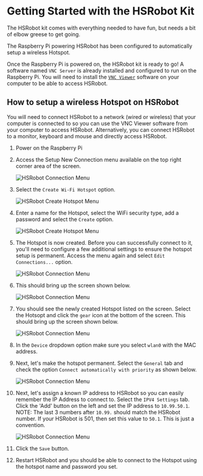 # Getting Started with the HSRobot Kit

The HSRobot kit comes with everything needed to have fun, but needs a bit of elbow greese to get going.

The Raspberry Pi powering HSRobot has been configured to automatically setup a wireless Hotspot. 


Once the Raspberry Pi is powered on, the HSRobot kit is ready to go! A software named `VNC Server` is already installed and configured to run on the Raspberry Pi. You will need to install the [`VNC Viewer`](https://www.realvnc.com/en/connect/download/combined/?lai_vid=qqx2bKKyXFJLv&lai_sr=10-14&lai_sl=l) software on your computer to be able to access HSRobot. 

## How to setup a wireless Hotspot on HSRobot

You will need to connect HSRobot to a network (wired or wireless) that your computer is connected to so you can use the VNC Viewer software from your computer to access HSRobot. Alternatively, you can connect HSRobot to a monitor, keyboard and mouse and directly access HSRobot.

1. Power on the Raspberry Pi
2. Access the Setup New Connection menu available on the top right corner area of the screen.

    ![HSRobot Connection Menu](https://github.com/hackshops/HSRobot/blob/main/images/HotspotCreateMenu.png)

3. Select the `Create Wi-Fi Hotspot` option.

    ![HSRobot Create Hotspot Menu](https://github.com/hackshops/HSRobot/blob/main/images/HotspotCreateNew0.png)

4. Enter a name for the Hotspot, select the WiFi security type, add a password and select the `Create` option.

    ![HSRobot Create Hotspot Menu](https://github.com/hackshops/HSRobot/blob/main/images/HotspotCreateNew.png)

5. The Hotspot is now created. Before you can successfully connect to it, you'll need to configure a few additional settings to ensure the hotspot setup is permanent. Access the menu again and select `Edit Connections...` option.

    ![HSRobot Connection Menu](https://github.com/hackshops/HSRobot/blob/main/images/HotspotCreateMenu.png)

6. This should bring up the screen shown below.

    ![HSRobot Connection Menu](https://github.com/hackshops/HSRobot/blob/main/images/HotspotConfig.png)

7. You should see the newly created Hotspot listed on the screen. Select the Hotsopt and click the `gear` icon at the bottom of the screen. This should bring up the screen shown below.

    ![HSRobot Connection Menu](https://github.com/hackshops/HSRobot/blob/main/images/HotspotWifiAssignToMacAddr.png)

8. In the `Device` dropdown option make sure you select `wlan0` with the MAC address. 
9. Next, let's make the hotspot permanent. Select the `General` tab and check the option `Connect automatically with priority` as shown below.

    ![HSRobot Connection Menu](https://github.com/hackshops/HSRobot/blob/main/images/HotspotAutoConnectConfig.png)

10. Next, let's assign a known IP address to HSRobot so you can easily remember the IP Address to connect to. Select the `IPV4 Settings` tab. Click the 'Add' button on the left and set the IP address to `10.99.50.1`. NOTE: The last 3 numbers after `10.99.` should match the HSRobot number. If your HSRobot is 501, then set this value to `50.1`. This is just a convention.

    ![HSRobot Connection Menu](https://github.com/hackshops/HSRobot/blob/main/images/HotspotIPAddressConfig.png)

11. Click the `Save` button.

12. Restart HSRobot and you should be able to connect to the Hotspot using the hotspot name and password you set.

